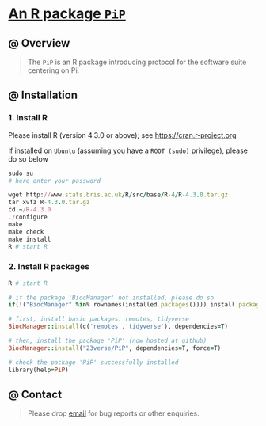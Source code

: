 # [An R package `PiP`](https://github.com/23verse/PiP)

## @ Overview

> The `PiP` is an R package introducing protocol for the software suite centering on Pi.

## @ Installation

### 1. Install R

Please install R (version 4.3.0 or above); see https://cran.r-project.org

If installed on `Ubuntu` (assuming you have a `ROOT (sudo)` privilege), please do so below

```ruby
sudo su
# here enter your password

wget http://www.stats.bris.ac.uk/R/src/base/R-4/R-4.3.0.tar.gz
tar xvfz R-4.3.0.tar.gz
cd ~/R-4.3.0
./configure
make
make check
make install
R # start R
```

### 2. Install R packages

```ruby
R # start R

# if the package 'BiocManager' not installed, please do so
if(!("BiocManager" %in% rownames(installed.packages()))) install.packages("BiocManager")

# first, install basic packages: remotes, tidyverse
BiocManager::install(c('remotes','tidyverse'), dependencies=T)

# then, install the package 'PiP' (now hosted at github)
BiocManager::install("23verse/PiP", dependencies=T, force=T)

# check the package 'PiP' successfully installed
library(help=PiP)
```


## @ Contact

> Please drop [email](mailto:fh12355@rjh.com.cn) for bug reports or other enquiries.


